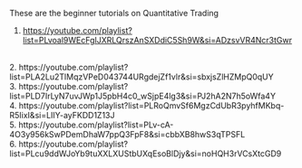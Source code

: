 These are the beginner tutorials on Quantitative Trading

1. https://youtube.com/playlist?list=PLvoal9WEcFgIJXRLQrszAnSXDdiC5Sh9W&si=ADzsvVR4Ncr3tGwr
<br>
2. https://youtube.com/playlist?list=PLA2Lu2TlMqzVPeD043744URgdejZf1vlr&si=sbxjsZlHZMpQ0qUY
<br>
3. https://youtube.com/playlist?list=PLD7IrLyN7uvJWp1J5pbH4c0_wSjpE4lg3&si=PJ2hA2N7h5oWfa4Y
<br>
4. https://youtube.com/playlist?list=PLRoQmvSf6MgzCdUbR3pyhfMKbq-R5IixI&si=LIIY-ayFKDD1Z13J
<br>
5. https://youtube.com/playlist?list=PLv-cA-4O3y956kSwPDemDhaW7ppQ3FpF8&si=cbbXB8hwS3qTPSFL
<br>
6. https://youtube.com/playlist?list=PLcu9ddWJoYb9tuXXLXUStbUXqEsoBlDjy&si=noHQH3rVCsXtcGD9
<br>

